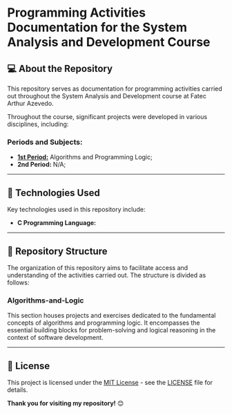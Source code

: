 # Programming Activities Documentation for the System Analysis and Development Course

## 💻 About the Repository
This repository serves as documentation for programming activities carried out throughout the System Analysis and Development course at Fatec Arthur Azevedo.

Throughout the course, significant projects were developed in various disciplines, including:

### Periods and Subjects:
- **[1st Period:](https://github.com/FernaandoJr/System-Analisys-and-Development/tree/main/1%C2%B0%20Semestre/Algoritmos%20e%20L%C3%B3gica%20de%20Programa%C3%A7%C3%A3o)** Algorithms and Programming Logic;
- **2nd Period:** N/A;

<hr/>

## 🚀 Technologies Used
Key technologies used in this repository include:
- **C Programming Language:**
<hr/>

## 📂 Repository Structure
The organization of this repository aims to facilitate access and understanding of the activities carried out. The structure is divided as follows:

### Algorithms-and-Logic
This section houses projects and exercises dedicated to the fundamental concepts of algorithms and programming logic. It encompasses the essential building blocks for problem-solving and logical reasoning in the context of software development.

<hr/>

## 📄 License
This project is licensed under the [MIT License](LICENSE) - see the [LICENSE](LICENSE) file for details.

**Thank you for visiting my repository!** 😊
